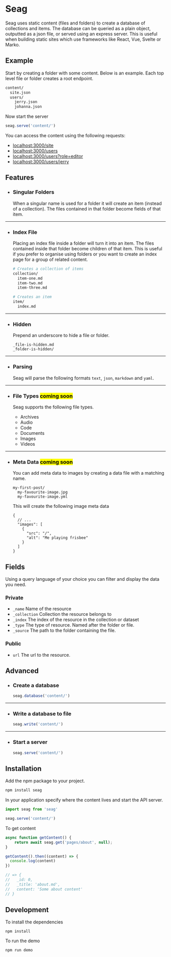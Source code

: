 # Seag

Seag uses static content (files and folders) to create a database of collections and items. The database can be queried as a plain object, outputted as a json file, or served using an express server. This is useful when building static sites which use frameworks like React, Vue, Svelte or Marko.

## Example

Start by creating a folder with some content. Below is an example. Each top level file or folder creates a root endpoint.

```bash
content/
  site.json
  users/
    jerry.json
    johanna.json
```

Now start the server

```js
seag.serve('content/')
```

You can access the content using the following requests:

- [localhost:3000/site](http://localhost:3000/site)
- [localhost:3000/users](http://localhost:3000/users)
- [localhost:3000/users?role=editor](http://localhost:3000/users?role=editor)
- [localhost:3000/users/jerry](http://localhost:3000/users/jerry)


## Features

- ### Singular Folders
  
  When a singular name is used for a folder it will create an item (instead of a collection). The files contained in that folder become fields of that item.

---

- ### Index File

  Placing an index file inside a folder will turn it into an item. The files contained inside that folder become children of that item. This is useful if you prefer to organise using folders or you want to create an index page for a group of related content.

  ```bash
  # Creates a collection of items
  collection/
    item-one.md
    item-two.md
    item-three.md

  # Creates an item
  item/
    index.md
  ```

---

- ### Hidden

  Prepend an underscore to hide a file or folder.

  ```
  _file-is-hidden.md
  _folder-is-hidden/
  ```

---

- ### Parsing

  Seag will parse the following formats `text`, `json`, `markdown` and `yaml`.

---

- ### File Types <mark>coming soon</mark>

  Seag supports the following file types.

  - Archives
  - Audio
  - Code
  - Documents
  - Images
  - Videos

---

- ### Meta Data <mark>coming soon</mark>

  You can add meta data to images by creating a data file with a matching name.

  ```
  my-first-post/
    my-favourite-image.jpg
    my-favourite-image.yml
  ```

  This will create the following image meta data

  ```jsonc
  {
    // ...
    "images": [
      {
        "src": "/",
        "alt": "Me playing frisbee"
      }
    ]
  }
  ```

    
## Fields

Using a query language of your choice you can filter and display the data you need.

### Private

- `_name` Name of the resource
- `_collection` Collection the resource belongs to
- `_index` The index of the resource in the collection or dataset
- `_type` The type of resource. Named after the folder or file.
- `_source` The path to the folder containing the file.


### Public

- `url` The url to the resource.


## Advanced

- ### Create a database
  
  ```js
  seag.database('content/')
  ```

---

- ### Write a database to file

  ```js
  seag.write('content/')
  ```

---

- ### Start a server

  ```js
  seag.serve('content/')
  ```

## Installation

Add the npm package to your project.

```bash
npm install seag
```

In your application specify where the content lives and start the API server.

```js
import seag from 'seag'

seag.serve('content/')
```

To get content

```js
async function getContent() {
    return await seag.get('pages/about', null);
}

getContent().then((content) => {
  console.log(content)
})

// => {
//   _id: 0,
//   _title: 'about.md',
//   content: 'Some about content'
// }
```

## Development

To install the dependencies

```
npm install
```

To run the demo

```
npm run demo
```